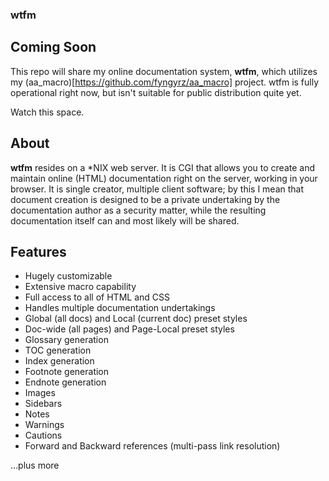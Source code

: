 ### wtfm

## Coming Soon

This repo will share my online documentation system, **wtfm**, which utilizes my
(aa_macro)[https://github.com/fyngyrz/aa_macro]
project. wtfm is fully operational right now, but isn't suitable
for public distribution quite yet.

Watch this space.

## About

**wtfm** resides on a \*NIX web server. It is CGI that allows you to
create and maintain online \(HTML\) documentation right on the server,
working in your browser. It is single creator, multiple client software;
by this I mean that document creation is designed to be a private
undertaking by the documentation author as a security matter, while the
resulting documentation itself can and most likely will be shared.

## Features

* Hugely customizable
* Extensive macro capability
* Full access to all of HTML and CSS
* Handles multiple documentation undertakings
* Global (all docs) and Local (current doc) preset styles
* Doc-wide (all pages) and Page-Local preset styles
* Glossary generation
* TOC generation
* Index generation
* Footnote generation
* Endnote generation
* Images
* Sidebars
* Notes
* Warnings
* Cautions
* Forward and Backward references \(multi-pass link resolution\)

...plus more

